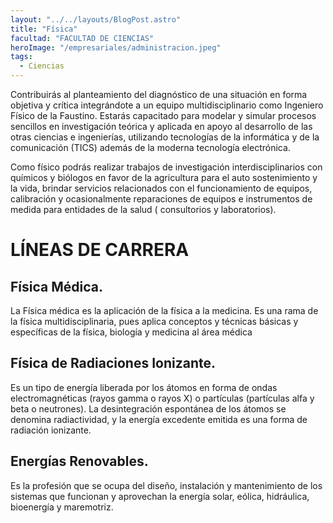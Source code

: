 ```yaml
---
layout: "../../layouts/BlogPost.astro"
title: "Física"
facultad: "FACULTAD DE CIENCIAS"
heroImage: "/empresariales/administracion.jpeg"
tags:
  - Ciencias
---
```


Contribuirás al planteamiento del diagnóstico de una situación en forma objetiva y crítica integrándote a un equipo multidisciplinario como Ingeniero Físico de la Faustino. Estarás capacitado para modelar y simular procesos sencillos en investigación teórica y aplicada en apoyo al desarrollo de las otras ciencias e ingenierías, utilizando tecnologías de la informática y de la comunicación (TICS) además de la moderna tecnología electrónica.

Como físico podrás realizar trabajos de investigación interdisciplinarios con químicos y biólogos en favor de la agricultura para el auto sostenimiento y la vida, brindar servicios relacionados con el funcionamiento de equipos, calibración y ocasionalmente reparaciones de equipos e instrumentos de medida para entidades de la salud ( consultorios y laboratorios).

# LÍNEAS DE CARRERA

## Física Médica.

La Física médica es la aplicación de la física a la medicina. Es una rama de la física multidisciplinaria, pues aplica conceptos y técnicas básicas y específicas de la física, biología y medicina al área médica

## Física de Radiaciones Ionizante.

Es un tipo de energía liberada por los átomos en forma de ondas electromagnéticas (rayos gamma o rayos X) o partículas (partículas alfa y beta o neutrones). La desintegración espontánea de los átomos se denomina radiactividad, y la energía excedente emitida es una forma de radiación ionizante.

## Energías Renovables.

Es la profesión que se ocupa del diseño, instalación y mantenimiento de los sistemas que funcionan y aprovechan la energía solar, eólica, hidráulica, bioenergía y maremotriz.
